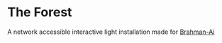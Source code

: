 # The Forest

A network accessible interactive light installation made for [Brahman-Ai](https://brahman.ai)
